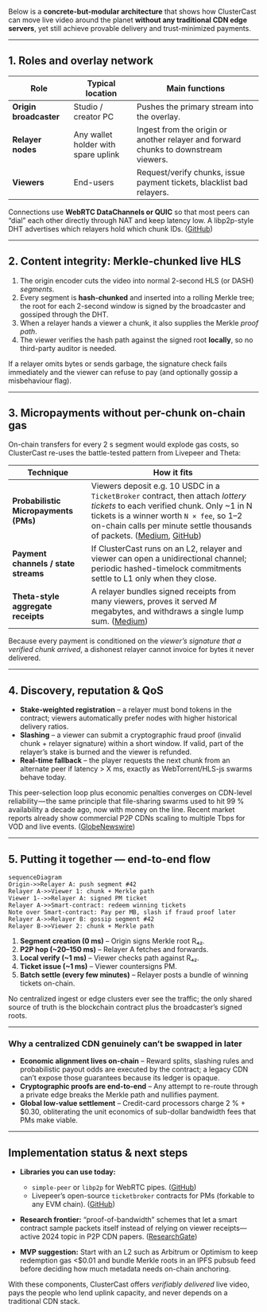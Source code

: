 Below is a **concrete-but-modular architecture** that shows how ClusterCast can move live video around the planet **without any traditional CDN edge servers**, yet still achieve provable delivery and trust-minimized payments.

---

## 1.  Roles and overlay network

| Role                   | Typical location                    | Main functions                                                                      |
| ---------------------- | ----------------------------------- | ----------------------------------------------------------------------------------- |
| **Origin broadcaster** | Studio / creator PC                 | Pushes the primary stream into the overlay.                                         |
| **Relayer nodes**      | Any wallet holder with spare uplink | Ingest from the origin or another relayer and forward chunks to downstream viewers. |
| **Viewers**            | End-users                           | Request/verify chunks, issue payment tickets, blacklist bad relayers.               |

Connections use **WebRTC DataChannels or QUIC** so that most peers can “dial” each other directly through NAT and keep latency low. A libp2p-style DHT advertises which relayers hold which chunk IDs. ([GitHub][1])

---

## 2.  Content integrity: Merkle-chunked live HLS

1. The origin encoder cuts the video into normal 2-second HLS (or DASH) *segments*.
2. Every segment is **hash-chunked** and inserted into a rolling Merkle tree; the root for each 2-second window is signed by the broadcaster and gossiped through the DHT.
3. When a relayer hands a viewer a chunk, it also supplies the Merkle *proof path*.
4. The viewer verifies the hash path against the signed root **locally**, so no third-party auditor is needed.

If a relayer omits bytes or sends garbage, the signature check fails immediately and the viewer can refuse to pay (and optionally gossip a misbehaviour flag).

---

## 3.  Micropayments without per-chunk on-chain gas

On-chain transfers for every 2 s segment would explode gas costs, so ClusterCast re-uses the battle-tested pattern from Livepeer and Theta:

| Technique                             | How it fits                                                                                                                                                                                                                                                  |
| ------------------------------------- | ------------------------------------------------------------------------------------------------------------------------------------------------------------------------------------------------------------------------------------------------------------ |
| **Probabilistic Micropayments (PMs)** | Viewers deposit e.g. 10 USDC in a `TicketBroker` contract, then attach *lottery tickets* to each verified chunk. Only \~1 in N tickets is a winner worth `N × fee`, so 1–2 on-chain calls per minute settle thousands of packets. ([Medium][2], [GitHub][3]) |
| **Payment channels / state streams**  | If ClusterCast runs on an L2, relayer and viewer can open a unidirectional channel; periodic hashed-timelock commitments settle to L1 only when they close.                                                                                                  |
| **Theta-style aggregate receipts**    | A relayer bundles signed receipts from many viewers, proves it served *M* megabytes, and withdraws a single lump sum. ([Medium][4])                                                                                                                          |

Because every payment is conditioned on the *viewer’s signature that a verified chunk arrived*, a dishonest relayer cannot invoice for bytes it never delivered.

---

## 4.  Discovery, reputation & QoS

* **Stake-weighted registration** – a relayer must bond tokens in the contract; viewers automatically prefer nodes with higher historical delivery ratios.
* **Slashing** – a viewer can submit a cryptographic fraud proof (invalid chunk + relayer signature) within a short window. If valid, part of the relayer’s stake is burned and the viewer is refunded.
* **Real-time fallback** – the player requests the next chunk from an alternate peer if latency > X ms, exactly as WebTorrent/HLS-js swarms behave today.

This peer-selection loop plus economic penalties converges on CDN-level reliability — the same principle that file-sharing swarms used to hit 99 % availability a decade ago, now with money on the line. Recent market reports already show commercial P2P CDNs scaling to multiple Tbps for VOD and live events. ([GlobeNewswire][5])

---

## 5.  Putting it together — end-to-end flow

```mermaid
sequenceDiagram
Origin->>Relayer A: push segment #42
Relayer A->>Viewer 1: chunk + Merkle path
Viewer 1-->>Relayer A: signed PM ticket
Relayer A->>Smart-contract: redeem winning tickets
Note over Smart-contract: Pay per MB, slash if fraud proof later
Relayer A->>Relayer B: gossip segment #42
Relayer B->>Viewer 2: chunk + Merkle path
```

1. **Segment creation (0 ms)** – Origin signs Merkle root R₄₂.
2. **P2P hop (\~20–150 ms)** – Relayer A fetches and forwards.
3. **Local verify (\~1 ms)** – Viewer checks path against R₄₂.
4. **Ticket issue (\~1 ms)** – Viewer countersigns PM.
5. **Batch settle (every few minutes)** – Relayer posts a bundle of winning tickets on-chain.

No centralized ingest or edge clusters ever see the traffic; the only shared source of truth is the blockchain contract plus the broadcaster’s signed roots.

---

### Why a centralized CDN genuinely can’t be swapped in later

* **Economic alignment lives on-chain** – Reward splits, slashing rules and probabilistic payout odds are executed by the contract; a legacy CDN can’t expose those guarantees because its ledger is opaque.
* **Cryptographic proofs are end-to-end** – Any attempt to re-route through a private edge breaks the Merkle path and nullifies payment.
* **Global low-value settlement** – Credit-card processors charge 2 % + \$0.30, obliterating the unit economics of sub-dollar bandwidth fees that PMs make viable.

---

## Implementation status & next steps

* **Libraries you can use today:**

  * `simple-peer` or `libp2p` for WebRTC pipes. ([GitHub][1])
  * Livepeer’s open-source `ticketbroker` contracts for PMs (forkable to any EVM chain). ([GitHub][3])
* **Research frontier:** “proof-of-bandwidth” schemes that let a smart contract sample packets itself instead of relying on viewer receipts—active 2024 topic in P2P CDN papers. ([ResearchGate][6])
* **MVP suggestion:** Start with an L2 such as Arbitrum or Optimism to keep redemption gas <\$0.01 and bundle Merkle roots in an IPFS pubsub feed before deciding how much metadata needs on-chain anchoring.

With these components, ClusterCast offers *verifiably delivered* live video, pays the people who lend uplink capacity, and never depends on a traditional CDN stack.

[1]: https://github.com/feross/simple-peer?utm_source=chatgpt.com "feross/simple-peer: Simple WebRTC video, voice, and data channels"
[2]: https://medium.com/livepeer-blog/a-primer-on-livepeers-probabilistic-micropayments-e16788b29331?utm_source=chatgpt.com "A Primer on Livepeer's Probabilistic Micropayments - Medium"
[3]: https://github.com/livepeer/wiki/blob/master/spec/streamflow/pm.md?utm_source=chatgpt.com "wiki/spec/streamflow/pm.md at master · livepeer/wiki - GitHub"
[4]: https://medium.com/theta-network/theta-labs-granted-2nd-us-patent-for-ultra-high-transaction-throughput-micropayments-to-support-43308898053b?utm_source=chatgpt.com "Theta Labs Granted 2nd US patent for Ultra-high Transaction ..."
[5]: https://www.globenewswire.com/news-release/2024/11/06/2975886/28124/en/Commercial-Peer-to-Peer-P2P-Content-Delivery-Network-CDN-Market-Research-Report-2024-2030-Shift-Toward-Decentralized-Content-Delivery-Models-in-Enterprises-Drives-Adoption-of-P2P-C.html?utm_source=chatgpt.com "Commercial Peer-to-Peer (P2P) Content Delivery Network"
[6]: https://www.researchgate.net/figure/Average-of-upload-bandwidth-contribution-of-P2P-end-users-in-HCDN-using-HRA-HRR-and_fig5_284358219?utm_source=chatgpt.com "Average of upload bandwidth contribution of P2P end-users in ..."
